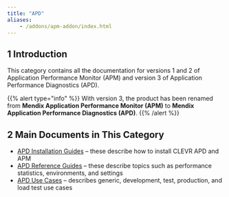 ```yaml
---
title: "APD"
aliases:
    - /addons/apm-addon/index.html
---
```


## 1 Introduction

This category contains all the documentation for versions 1 and 2 of Application Performance Monitor (APM) and version 3 of Application Performance Diagnostics (APD).

{{% alert type="info" %}}
With version 3, the product has been renamed from **Mendix Application Performance Monitor (APM)** to **Mendix Application Performance Diagnostics (APD)**.
{{% /alert %}}

## 2 Main Documents in This Category

* [APD Installation Guides](ig) – these describe how to install CLEVR APD and APM
* [APD Reference Guides](rg-apd) – these describe topics such as performance statistics, environments, and settings
* [APD Use Cases](uc) – describes generic, development, test, production, and load test use cases
